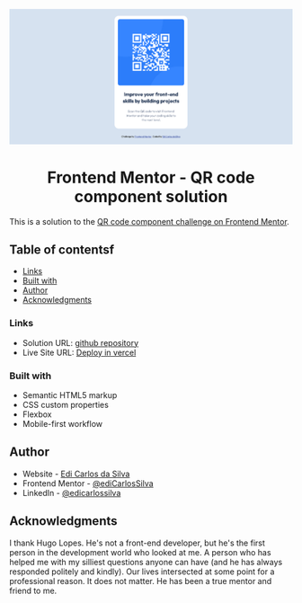 ![Screenshot from deployed project for the QR code component coding challenge](./design/qr-code-component-done.png)

<h1 align="center"> Frontend Mentor - QR code component solution</h1>

This is a solution to the [QR code component challenge on Frontend Mentor](https://www.frontendmentor.io/challenges/qr-code-component-iux_sIO_H).

## Table of contentsf

  - [Links](#links)
  - [Built with](#built-with)
  - [Author](#author)
  - [Acknowledgments](#acknowledgments)

### Links

- Solution URL: [github repository](https://github.com/ediCarlosSilva/qr-code-component)
- Live Site URL: [Deploy in vercel](https://qr-code-component-4te3i1o6s-edicarlossilva.vercel.app/)

### Built with

- Semantic HTML5 markup
- CSS custom properties
- Flexbox
- Mobile-first workflow

## Author

- Website - [Edi Carlos da Silva](https://edicarlossilva.github.io/)
- Frontend Mentor - [@ediCarlosSilva](https://www.frontendmentor.io/profile/ediCarlosSilva)
- LinkedIn - [@edicarlossilva](https://www.linkedin.com/in/edicarlossilva/)

## Acknowledgments

I thank Hugo Lopes. He's not a front-end developer, but he's the first person in the development world who looked at me. A person who has helped me with my silliest questions anyone can have (and he has always responded politely and kindly). Our lives intersected at some point for a professional reason. It does not matter. He has been a true mentor and friend to me.